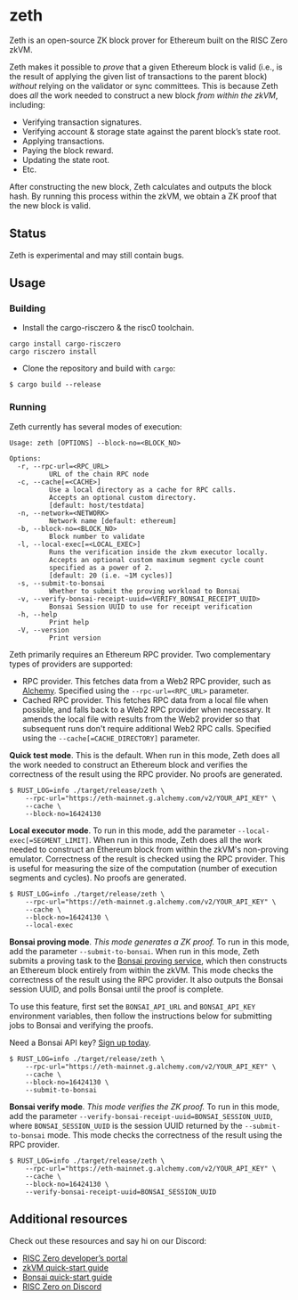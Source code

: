 # zeth

Zeth is an open-source ZK block prover for Ethereum built on the RISC Zero zkVM.

Zeth makes it possible to *prove* that a given Ethereum block is valid
(i.e., is the result of applying the given list of transactions to the parent block)
*without* relying on the validator or sync committees.
This is because Zeth does *all* the work needed to construct a new block *from within the zkVM*, including:

* Verifying transaction signatures.
* Verifying account & storage state against the parent block’s state root.
* Applying transactions.
* Paying the block reward.
* Updating the state root.
* Etc.

After constructing the new block, Zeth calculates and outputs the block hash.
By running this process within the zkVM, we obtain a ZK proof that the new block is valid.

## Status

Zeth is experimental and may still contain bugs.

## Usage

### Building

- Install the cargo-risczero & the risc0 toolchain.

```console
cargo install cargo-risczero
cargo risczero install
```

- Clone the repository and build with `cargo`:

```console
$ cargo build --release
```

### Running

Zeth currently has several modes of execution:

```
Usage: zeth [OPTIONS] --block-no=<BLOCK_NO>

Options:
  -r, --rpc-url=<RPC_URL>
          URL of the chain RPC node
  -c, --cache[=<CACHE>]
          Use a local directory as a cache for RPC calls.
          Accepts an optional custom directory.
          [default: host/testdata]
  -n, --network=<NETWORK>
          Network name [default: ethereum]
  -b, --block-no=<BLOCK_NO>
          Block number to validate
  -l, --local-exec[=<LOCAL_EXEC>]
          Runs the verification inside the zkvm executor locally.
          Accepts an optional custom maximum segment cycle count
          specified as a power of 2.
          [default: 20 (i.e. ~1M cycles)]
  -s, --submit-to-bonsai
          Whether to submit the proving workload to Bonsai
  -v, --verify-bonsai-receipt-uuid=<VERIFY_BONSAI_RECEIPT_UUID>
          Bonsai Session UUID to use for receipt verification
  -h, --help
          Print help
  -V, --version
          Print version
```

Zeth primarily requires an Ethereum RPC provider.
Two complementary types of providers are supported:

* RPC provider.
  This fetches data from a Web2 RPC provider, such as [Alchemy](https://www.alchemy.com/).
  Specified using the `--rpc-url=<RPC_URL>` parameter.
* Cached RPC provider.
  This fetches RPC data from a local file when possible, and falls back to a Web2 RPC provider when necessary.
  It amends the local file with results from the Web2 provider so that subsequent runs don't require additional Web2 RPC calls.
  Specified using the `--cache[=CACHE_DIRECTORY]` parameter.

**Quick test mode**.
This is the default.
When run in this mode, Zeth does all the work needed to construct an Ethereum block and verifies the correctness
of the result using the RPC provider.
No proofs are generated.

```console
$ RUST_LOG=info ./target/release/zeth \
    --rpc-url="https://eth-mainnet.g.alchemy.com/v2/YOUR_API_KEY" \
    --cache \
    --block-no=16424130
```

**Local executor mode**.
To run in this mode, add the parameter `--local-exec[=SEGMENT_LIMIT]`.
When run in this mode, Zeth does all the work needed to construct an Ethereum block from within the zkVM's non-proving emulator.
Correctness of the result is checked using the RPC provider.
This is useful for measuring the size of the computation (number of execution segments and cycles).
No proofs are generated.

```console
$ RUST_LOG=info ./target/release/zeth \
    --rpc-url="https://eth-mainnet.g.alchemy.com/v2/YOUR_API_KEY" \
    --cache \
    --block-no=16424130 \
    --local-exec
```

**Bonsai proving mode**.
*This mode generates a ZK proof.*
To run in this mode, add the parameter `--submit-to-bonsai`.
When run in this mode, Zeth submits a proving task to the [Bonsai proving service](https://www.bonsai.xyz/),
which then constructs an Ethereum block entirely from within the zkVM.
This mode checks the correctness of the result using the RPC provider.
It also outputs the Bonsai session UUID, and polls Bonsai until the proof is complete.

To use this feature, first set the `BONSAI_API_URL` and `BONSAI_API_KEY` environment variables,
then follow the instructions below for submitting jobs to Bonsai and verifying the proofs.

Need a Bonsai API key? [Sign up today](https://bonsai.xyz/apply).

```console
$ RUST_LOG=info ./target/release/zeth \
    --rpc-url="https://eth-mainnet.g.alchemy.com/v2/YOUR_API_KEY" \
    --cache \
    --block-no=16424130 \
    --submit-to-bonsai
```

**Bonsai verify mode**.
*This mode verifies the ZK proof.*
To run in this mode, add the parameter `--verify-bonsai-receipt-uuid=BONSAI_SESSION_UUID`,
where `BONSAI_SESSION_UUID` is the session UUID returned by the `--submit-to-bonsai` mode.
This mode checks the correctness of the result using the RPC provider.

```console
$ RUST_LOG=info ./target/release/zeth \
    --rpc-url="https://eth-mainnet.g.alchemy.com/v2/YOUR_API_KEY" \
    --cache \
    --block-no=16424130 \
    --verify-bonsai-receipt-uuid=BONSAI_SESSION_UUID
```

## Additional resources

Check out these resources and say hi on our Discord:

* [RISC Zero developer’s portal](https://dev.risczero.com/)
* [zkVM quick-start guide](https://dev.risczero.com/zkvm/quickstart)
* [Bonsai quick-start guide](https://dev.risczero.com/bonsai/quickstart)
* [RISC Zero on Discord](https://discord.gg/risczero)
